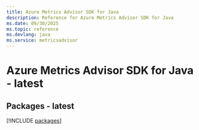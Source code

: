 ```yaml
---
title: Azure Metrics Advisor SDK for Java
description: Reference for Azure Metrics Advisor SDK for Java
ms.date: 09/30/2025
ms.topic: reference
ms.devlang: java
ms.service: metricsadvisor
---
```

# Azure Metrics Advisor SDK for Java - latest
## Packages - latest
[!INCLUDE [packages](metrics-advisor-index.md)]